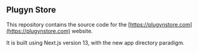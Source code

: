 ## Plugyn Store

This repository contains the source code for the [https://plugynstore.com](https://plugynstore.com) website.

It is built using Next.js version 13, with the new app directory paradigm.

